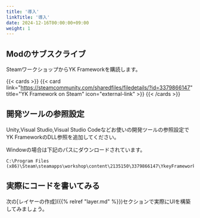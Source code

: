 ```yaml
---
title: '導入'
linkTitle: '導入'
date: 2024-12-16T00:00:00+09:00
weight: 1
---
```


## Modのサブスクライブ

SteamワークショップからYK Frameworkを購読します。

{{< cards >}}
  {{< card link="https://steamcommunity.com/sharedfiles/filedetails/?id=3379866147" title="YK Framework on Steam" icon="external-link" >}}
{{< /cards >}}


## 開発ツールの参照設定

Unity,Visual Studio,Visual Studio Codeなどお使いの開発ツールの参照設定でYK FrameworkのDLL参照を追加してください。

Windowの場合は下記のパスにダウンロードされています。
```
C:\Program Files (x86)\Steam\steamapps\workshop\content\2135150\3379866147\YkeyFramework.dll
```

## 実際にコードを書いてみる

次の[レイヤーの作成]({{% relref "layer.md" %}})セクションで実際にUIを構築してみましょう。
